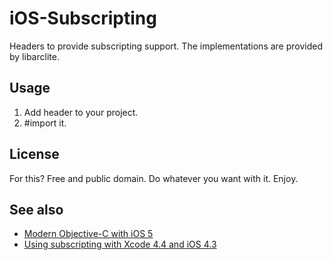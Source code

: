 # iOS-Subscripting #

Headers to provide subscripting support. The implementations are provided by libarclite.

## Usage ##
1. Add header to your project.
2. #import it.

## License ##
For this? Free and public domain. Do whatever you want with it. Enjoy.

## See also ##
* [Modern Objective-C with iOS 5](http://tewha.net/2012/08/modern-objective-c-with-ios-5/)
* [Using subscripting with Xcode 4.4 and iOS 4.3](http://petersteinberger.com/blog/2012/using-subscripting-with-Xcode-4_4-and-iOS-4_3/)